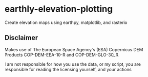 # earthly-elevation-plotting

Create elevation maps using earthpy, matplotlib, and rasterio

## Disclaimer
  Makes use of The European Space Agency's (ESA) Copernicus DEM Products COP-DEM-EEA-10-R and COP-DEM-GLO-30_R. 
  
  I am not responsible for how you use the data, or my script, you are responsible for reading the licensing yourself, and your actions
